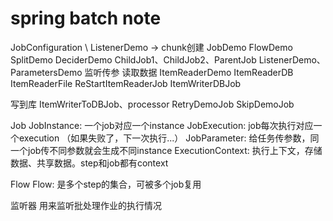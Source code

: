 # spring batch note

JobConfiguration \ ListenerDemo -> chunk创建 
JobDemo
FlowDemo
SplitDemo
DeciderDemo
ChildJob1、ChildJob2、ParentJob
ListenerDemo、ParametersDemo 监听传参
读取数据
ItemReaderDemo
ItemReaderDB
ItemReaderFile
ReStartItemReaderJob
ItemWriterDBJob

写到库
ItemWriterToDBJob、processor
RetryDemoJob
SkipDemoJob


Job
JobInstance: 一个job对应一个instance
JobExecution: job每次执行对应一个execution  （如果失败了，下一次执行...）
JobParameter: 给任务传参数，同一个job传不同参数就会生成不同instance
ExecutionContext: 执行上下文，存储数据、共享数据。step和job都有context

Flow
Flow: 是多个step的集合，可被多个job复用

监听器
用来监听批处理作业的执行情况




